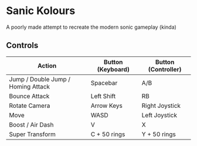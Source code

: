 # Sanic Kolours
A poorly made attempt to recreate the modern sonic gameplay (kinda)
 ## Controls


| Action | Button (Keyboard) | Button (Controller)
|-----|------|-----
| Jump / Double Jump / Homing Attack | Spacebar | A/B
| Bounce Attack | Left Shift | RB
| Rotate Camera | Arrow Keys | Right Joystick
| Move | WASD | Left Joystick
| Boost / Air Dash | V | X
| Super Transform | C + 50 rings | Y + 50 rings
